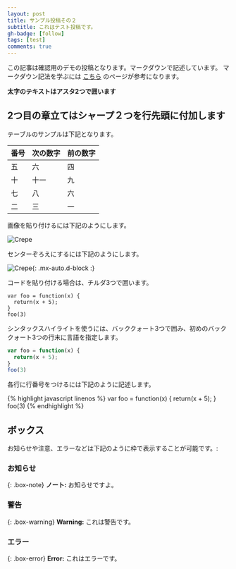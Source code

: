 ```yaml
---
layout: post
title: サンプル投稿その２
subtitle: これはテスト投稿です。
gh-badge: [follow]
tags: [test]
comments: true
---
```


この記事は確認用のデモの投稿となります。マークダウンで記述しています。
マークダウン記法を学ぶには [こちら](https://markdowntutorial.com/) のページが参考になります。

**太字のテキストはアスタ2つで囲います**

## 2つ目の章立てはシャープ２つを行先頭に付加します

テーブルのサンプルは下記となります。

| 番号 | 次の数字 | 前の数字 |
| :------ |:--- | :--- |
| 五 | 六 | 四 |
| 十 | 十一 | 九 |
| 七 | 八 | 六 |
| 二 | 三 | 一 |


画像を貼り付けるには下記のようにします。

![Crepe](https://s3-media3.fl.yelpcdn.com/bphoto/cQ1Yoa75m2yUFFbY2xwuqw/348s.jpg)

センターぞろえにするには下記のようにします。

![Crepe](https://s3-media3.fl.yelpcdn.com/bphoto/cQ1Yoa75m2yUFFbY2xwuqw/348s.jpg){: .mx-auto.d-block :}

コードを貼り付ける場合は、チルダ3つで囲います。

~~~
var foo = function(x) {
  return(x + 5);
}
foo(3)
~~~

シンタックスハイライトを使うには、バッククォート3つで囲み、初めのバッククォート3つの行末に言語を指定します。

```javascript
var foo = function(x) {
  return(x + 5);
}
foo(3)
```

各行に行番号をつけるには下記のように記述します。

{% highlight javascript linenos %}
var foo = function(x) {
  return(x + 5);
}
foo(3)
{% endhighlight %}

## ボックス
お知らせや注意、エラーなどは下記のように枠で表示することが可能です。:

### お知らせ

{: .box-note}
**ノート:** お知らせですよ。

### 警告

{: .box-warning}
**Warning:** これは警告です。

### エラー

{: .box-error}
**Error:** これはエラーです。

